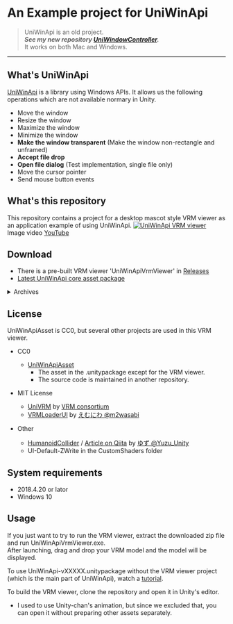 # An Example project for UniWinApi

> UniWinApi is an old project.  
> ***See my new repository [UniWindowController](https://github.com/kirurobo/uniwindowcontroller).***  
> It works on both Mac and Windows.  
---


## What's UniWinApi

[UniWinApi](https://github.com/kirurobo/UniWinApiAsset) is a library using Windows APIs. It allows us the following operations which are not available normary in Unity. 

* Move the window
* Resize the window
* Maximize the window
* Minimize the window
* **Make the window transparent** (Make the window non-rectangle and unframed)
* **Accept file drop**
* **Open file dialog** (Test implementation, single file only)
* Move the cursor pointer
* Send mouse button events


## What's this repository

This repository contains a project for a desktop mascot style VRM viewer as an application example of using UniWinApi.
[![UniWinApi VRM viewer](http://i.ytimg.com/vi/cq2g-hIGlAs/mqdefault.jpg)](https://youtu.be/cq2g-hIGlAs "UniWinApi VRM viewer v0.4.0 beta")  
Image video [YouTube](https://youtu.be/cq2g-hIGlAs)


## Download


* There is a pre-built VRM viewer 'UniWinApiVrmViewer' in [Releases](https://github.com/kirurobo/UniWinApi/releases) 
* [Latest UniWinApi core asset package](https://github.com/kirurobo/UniWinApi/releases/tag/v0.5.0)
<details>
  <summary>Archives</summary>
  
* [Ver.0.6.0 Added Allow Drop From Lower Privilege setting](https://github.com/kirurobo/UniWinApi/releases/tag/v0.6.0)
* [Ver.0.5.0 Added layered window mode](https://github.com/kirurobo/UniWinApi/releases/tag/v0.5.0)
* [Ver.0.4.0-beta](https://github.com/kirurobo/UniWinApi/releases/tag/v0.4.0beta)
* [Ver.0.3.3 Updated to UniVRM 0.44](https://github.com/kirurobo/UniWinApi/releases/tag/v0.3.3)
* [Ver.0.3.2 Added Looking at cursor](https://github.com/kirurobo/UniWinApi/releases/tag/v0.3.2)
* [Ver.0.3.1 Enable transparent on startup](https://github.com/kirurobo/UniWinApi/releases/tag/v0.3.1)
* [Ver.0.3.0 Added rotation and translation for light](https://github.com/kirurobo/UniWinApi/releases/tag/v0.3.0)
* [Ver.0.2.3 Imported UniVRM 0.42. Set FOV at 10deg.](https://github.com/kirurobo/UniWinApi/releases/tag/v0.2.3)
* [Ver.0.2.2 Set the light color white](https://github.com/kirurobo/UniWinApi/releases/tag/v0.2.2)
* [Ver.0.2.1 Updated the shader](https://github.com/kirurobo/UniWinApi/releases/download/v0.2.1/UniWinApiVrmViewer_x64_v0.2.1.zip)
* [Ver.0.2.0 Firtst release](https://github.com/kirurobo/UniWinApi/releases/download/v0.2.0/UniWinApiVrmViewer_x64.zip)

</details>



## License

UniWinApiAsset is CC0, but several other projects are used in this VRM viewer.

* CC0
  * [UniWinApiAsset](http://github.com/kirurobo/UniWinApiAsset)
    * The asset in the .unitypackage except for the VRM viewer.
    * The source code is maintained in another repository.

* MIT License
  * [UniVRM](https://github.com/vrm-c/UniVRM/) by [VRM consortium](https://vrm-consortium.org/)
  * [VRMLoaderUI](https://github.com/m2wasabi/VRMLoaderUI/) by [えむにわ @m2wasabi](https://twitter.com/m2wasabi)

* Other
  * [HumanoidCollider](https://github.com/yuzu-unity/HumanoidCollider) / [Article on Qiita](https://qiita.com/Yuzu_Unity/items/b645ecb76816b4f44cf9)
 by [ゆず @Yuzu_Unity](https://twitter.com/Yuzu_Unity)
  * UI-Default-ZWrite in the CustomShaders folder

## System requirements

* 2018.4.20 or lator
* Windows 10


## Usage

If you just want to try to run the VRM viewer, extract the downloaded zip file and run UniWinApiVrmViewer.exe.  
After launching, drag and drop your VRM model and the model will be displayed.

To use UniWinApi-vXXXXX.unitypackage without the VRM viewer project (which is the main part of UniWinApi), watch a [tutorial](https://github.com/kirurobo/UniWinApi/blob/master/docs/index.md).

To build the VRM viewer, clone the repository and open it in Unity's editor.
* I used to use Unity-chan's animation, but since we excluded that, you can open it without preparing other assets separately.
